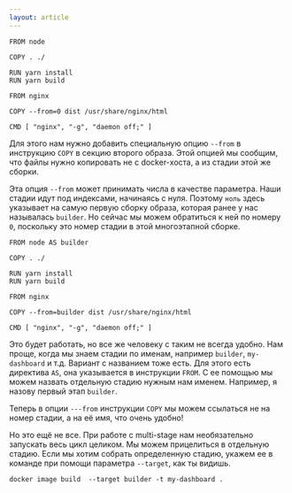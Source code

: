```yaml
---
layout: article
---
```

```
FROM node

COPY . ./

RUN yarn install
RUN yarn build

FROM nginx

COPY --from=0 dist /usr/share/nginx/html

CMD [ "nginx", "-g", "daemon off;" ]
```

Для этого нам нужно добавить специальную опцию `--from` в инструкцию `COPY` в секцию второго образа. Этой опцией мы сообщим, что файлы нужно копировать не с docker-хоста, а из стадии этой же сборки.

Эта опция `--from` может принимать числа в качестве параметра. Наши стадии идут под индексами, начинаясь с нуля. Поэтому `ноль` здесь указывает на самую первую сборку образа, которая ранее у нас называлась `builder`. Но сейчас мы можем обратиться к ней по номеру `0`, поскольку это номер стадии в этой многоэтапной сборке.

```
FROM node AS builder

COPY . ./

RUN yarn install
RUN yarn build

FROM nginx

COPY --from=builder dist /usr/share/nginx/html

CMD [ "nginx", "-g", "daemon off;" ]
```

Это будет работать, но все же человеку с таким не всегда удобно. Нам проще, когда мы знаем стадии по именам, например `builder`, `my-dashboard` и т.д. Вариант с названием тоже есть. Для этого есть директива `AS`, она указывается в инструкции `FROM`. С ее помощью мы можем назвать отдельную стадию нужным нам именем. Например, я назову первый этап `builder`.

Теперь в опции `---from` инструкции `COPY` мы можем ссылаться не на номер стадии, а на её имя, что очень удобно!

Но это ещё не все. При работе с multi-stage нам необязательно запускать весь цикл целиком. Мы можем прицелиться в отдельную стадию. Если мы хотим собрать определенную стадию, укажем ее в команде при помощи параметра `--target`, как ты видишь.

```
docker image build  --target builder -t my-dashboard .
```
